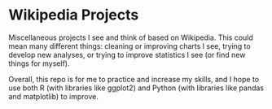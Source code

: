 # Wikipedia Projects

Miscellaneous projects I see and think of based on Wikipedia. This could mean many different things: cleaning or improving charts I see, trying to develop new analyses, or trying to improve statistics I see (or find new things for myself).

Overall, this repo is for me to practice and increase my skills, and I hope to use both R (with libraries like ggplot2) and Python (with libraries like pandas and matplotlib) to improve. 
